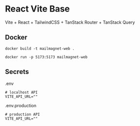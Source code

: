 # React Vite Base

Vite + React + TailwindCSS + TanStack Router + TanStack Query

## Docker

```
docker build -t mailmagnet-web .

docker run -p 5173:5173 mailmagnet-web
```

## Secrets

.env

```
# localhost API
VITE_API_URL=""
```

.env.production

```
# production API
VITE_API_URL=""
```